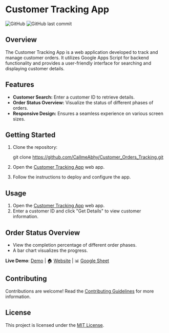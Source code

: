 

# Customer Tracking App

![GitHub](https://img.shields.io/github/license/your-username/your-repo)
![GitHub last commit](https://img.shields.io/github/last-commit/your-username/your-repo)

## Overview

The Customer Tracking App is a web application developed to track and manage customer orders. It utilizes Google Apps Script for backend functionality and provides a user-friendly interface for searching and displaying customer details.

## Features

- **Customer Search:** Enter a customer ID to retrieve details.
- **Order Status Overview:** Visualize the status of different phases of orders.
- **Responsive Design:** Ensures a seamless experience on various screen sizes.

## Getting Started

1. Clone the repository:


   git clone https://github.com/CallmeAbhy/Customer_Orders_Tracking.git


2. Open the [Customer Tracking App](https://script.google.com/macros/s/AKfycbyLwc1jU4jjspCHpkCxOdjNK-DoSbpfTYEShI59KcIJumuYhite_-eiOA1SZU0ONY6oYw/exec) web app.

3. Follow the instructions to deploy and configure the app.

## Usage

1. Open the [Customer Tracking App](https://script.google.com/macros/s/AKfycbyLwc1jU4jjspCHpkCxOdjNK-DoSbpfTYEShI59KcIJumuYhite_-eiOA1SZU0ONY6oYw/exec) web app.
2. Enter a customer ID and click "Get Details" to view customer information.

## Order Status Overview

- View the completion percentage of different order phases.
- A bar chart visualizes the progress.



**Live Demo**: [Demo](https://script.google.com/macros/s/AKfycbyLwc1jU4jjspCHpkCxOdjNK-DoSbpfTYEShI59KcIJumuYhite_-eiOA1SZU0ONY6oYw/exec) | 🏠 [Website](https://sites.google.com/view/grrom/home) | 📊 [Google Sheet](https://docs.google.com/spreadsheets/d/1VPylLaZmAGNKVz13GkV4O3XzyjWKZgBcm6Hc0XeTlFY/edit?usp=sharing)

## Contributing

Contributions are welcome! Read the [Contributing Guidelines](CONTRIBUTING.md) for more information.

## License

This project is licensed under the [MIT License](LICENSE).

